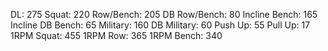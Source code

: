 DL: 275
 Squat: 220
 Row/Bench: 205
 DB Row/Bench: 80
 Incline Bench: 165
 Incline DB Bench: 65
 Military: 160
 DB Military: 60
 Push Up: 55
 Pull Up: 17
 1RPM Squat: 455
 1RPM Row: 365
 1RPM Bench: 340
